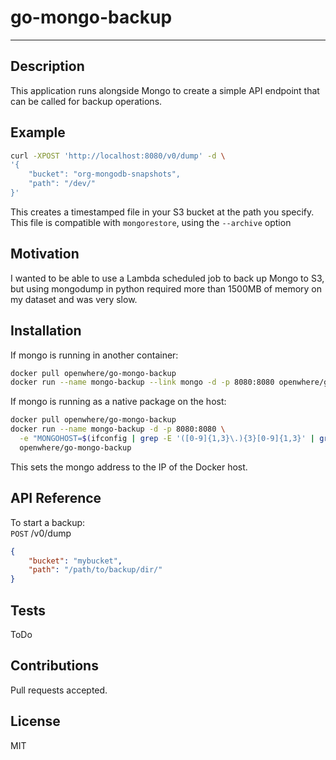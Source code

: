 # go-mongo-backup
---

## Description

This application runs alongside Mongo to create a simple API endpoint that can be called for backup operations.

## Example

```bash
curl -XPOST 'http://localhost:8080/v0/dump' -d \
'{
    "bucket": "org-mongodb-snapshots",
    "path": "/dev/"
}'
```

This creates a timestamped file in your S3 bucket at the path you specify. This file is compatible with `mongorestore`, using the `--archive` option

## Motivation

I wanted to be able to use a Lambda scheduled job to back up Mongo to S3, but using mongodump in python required more than 1500MB of memory on my dataset and was very slow.

## Installation

If mongo is running in another container:

```bash
docker pull openwhere/go-mongo-backup
docker run --name mongo-backup --link mongo -d -p 8080:8080 openwhere/go-mongo-backup
```

If mongo is running as a native package on the host:

```bash
docker pull openwhere/go-mongo-backup
docker run --name mongo-backup -d -p 8080:8080 \
  -e "MONGOHOST=$(ifconfig | grep -E '([0-9]{1,3}\.){3}[0-9]{1,3}' | grep -v 127.0.0.1 | awk '{ print $2 }' | cut -f2 -d: | head -n1)" \
  openwhere/go-mongo-backup

```
This sets the mongo address to the IP of the Docker host.

## API Reference

To start a backup:  
`POST` /v0/dump
```json
{
    "bucket": "mybucket",
    "path": "/path/to/backup/dir/"
}
```

## Tests

ToDo

## Contributions

Pull requests accepted.

## License

MIT
